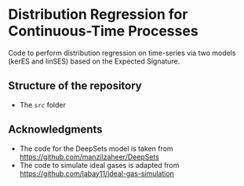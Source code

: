 # Distribution Regression for Continuous-Time Processes
Code to perform distribution regression on time-series via two models (kerES and linSES) based on the Expected Signature.

## Structure of the repository

- The `src` folder

## Acknowledgments

* The code for the DeepSets model is taken from https://github.com/manzilzaheer/DeepSets
* The code to simulate ideal gases is adapted from https://github.com/labay11/ideal-gas-simulation
